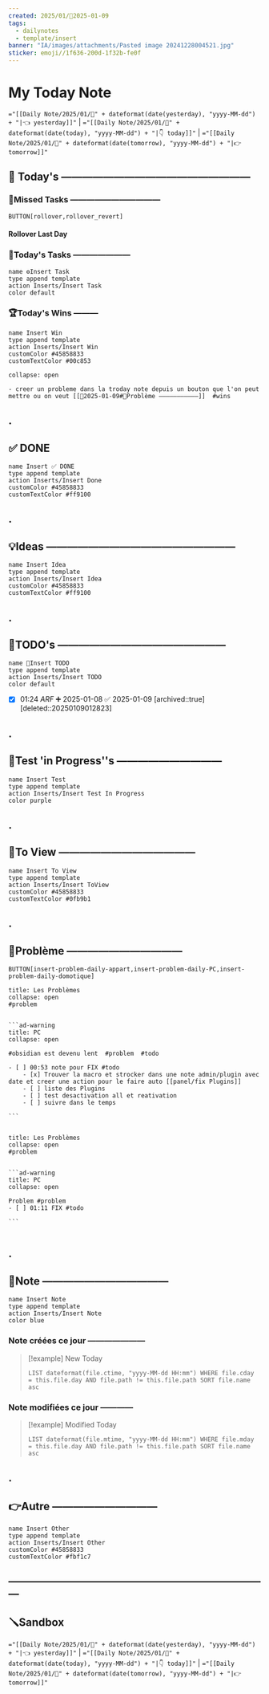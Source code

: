 ```yaml
---
created: 2025/01/📒2025-01-09
tags:
  - dailynotes
  - template/insert
banner: "IA/images/attachments/Pasted image 20241228004521.jpg"
sticker: emoji//1f636-200d-1f32b-fe0f
---
```

# My Today Note
`="[[Daily Note/2025/01/📒" + dateformat(date(yesterday), "yyyy-MM-dd") + "|👈 yesterday]]"` | `="[[Daily Note/2025/01/📒" + dateformat(date(today), "yyyy-MM-dd") + "|👇 today]]"` | `="[[Daily Note/2025/01/📒" + dateformat(date(tomorrow), "yyyy-MM-dd") + "|👉 tomorrow]]"`

## 📅 Today's ——————————————————

### 🥷Missed Tasks ———————————

`BUTTON[rollover,rollover_revert]`
#### Rollover Last Day

### 🚀Today's Tasks ———————

```button
name ⚙️Insert Task
type append template
action Inserts/Insert Task
color default
```

### 🏆Today's Wins ———

```button
name Insert Win
type append template
action Inserts/Insert Win
customColor #45858833
customTextColor #00c853
```

````ad-success
collapse: open

- creer un probleme dans la troday note depuis un bouton que l'on peut mettre ou on veut [[📒2025-01-09#🚨Problème ———————————]]  #wins 

````

## .
## ✅ DONE 

```button
name Insert ✅ DONE
type append template
action Inserts/Insert Done
customColor #45858833
customTextColor #ff9100
```

## .
## 💡Ideas ——————————————————

```button
name Insert Idea
type append template
action Inserts/Insert Idea
customColor #45858833
customTextColor #ff9100
```

## .
## 📎TODO's ————————————————

```button
name 📎Insert TODO
type append template
action Inserts/Insert TODO
color default
```
- [x] 01:24 *ARF* ➕ 2025-01-08 ✅ 2025-01-09
	[archived::true] [deleted::20250109012823]

## .
## 🧪Test 'in Progress''s ——————————

```button
name Insert Test
type append template
action Inserts/Insert Test In Progress
color purple
```

## .
## 👀To View —————————————

```button
name Insert To View
type append template
action Inserts/Insert ToView
customColor #45858833
customTextColor #0fb9b1
```

## .
## 🚨Problème ———————————

`BUTTON[insert-problem-daily-appart,insert-problem-daily-PC,insert-problem-daily-domotique]`


````ad-danger
title: Les Problèmes
collapse: open
#problem


```ad-warning
title: PC
collapse: open

#obsidian est devenu lent  #problem  #todo 

- [ ] 00:53 note pour FIX #todo 
	- [x] Trouver la macro et strocker dans une note admin/plugin avec date et creer une action pour le faire auto [[panel/fix Plugins]]
	- [ ] liste des Plugins
	- [ ] test desactivation all et reativation 
	- [ ] suivre dans le temps  

```


````

````ad-danger
title: Les Problèmes
collapse: open
#problem


```ad-warning
title: PC
collapse: open

Problem #problem
- [ ] 01:11 FIX #todo 

```


````







## .
## 📝Note ————————————

```button
name Insert Note
type append template
action Inserts/Insert Note
color blue
```

### Note créées ce jour ———————
> [!example] New Today
> ```dataview
> LIST dateformat(file.ctime, "yyyy-MM-dd HH:mm") WHERE file.cday = this.file.day AND file.path != this.file.path SORT file.name asc
> ```
> 
### Note modifiées ce jour ————
> [!example] Modified Today
> ```dataview 
> LIST dateformat(file.mtime, "yyyy-MM-dd HH:mm") WHERE file.mday = this.file.day AND file.path != this.file.path SORT file.name asc
> ```
> 

## .
## 👉Autre ——————————

```button
name Insert Other
type append template
action Inserts/Insert Other
customColor #45858833
customTextColor #fbf1c7
```


## —————————————————————————
## 🪛Sandbox 







`="[[Daily Note/2025/01/📒" + dateformat(date(yesterday), "yyyy-MM-dd") + "|👈 yesterday]]"` | `="[[Daily Note/2025/01/📒" + dateformat(date(today), "yyyy-MM-dd") + "|👇 today]]"` | `="[[Daily Note/2025/01/📒" + dateformat(date(tomorrow), "yyyy-MM-dd") + "|👉 tomorrow]]"`
